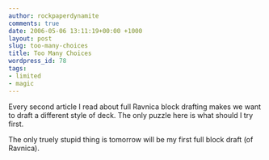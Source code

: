 ```yaml
---
author: rockpaperdynamite
comments: true
date: 2006-05-06 13:11:19+00:00 +1000
layout: post
slug: too-many-choices
title: Too Many Choices
wordpress_id: 78
tags:
- limited
- magic
---
```


Every second article I read about full Ravnica block drafting makes we want to draft a different style of deck. The only puzzle here is what should I try first.

The only truely stupid thing is tomorrow will be my first full block draft (of Ravnica).
